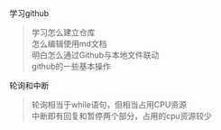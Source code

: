 学习github
>学习怎么建立仓库<br>
>怎么编辑使用md文档<br>
>明白怎么通过Github与本地文件联动<br>
>github的一些基本操作<br>

轮询和中断
>轮询相当于while语句，但相当占用CPU资源<br>
>中断即有回复和暂停两个部分，占用的cpu资源较少<br>
